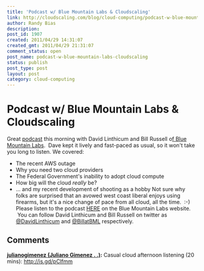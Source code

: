 ```yaml
---
title: 'Podcast w/ Blue Mountain Labs & Cloudscaling'
link: http://cloudscaling.com/blog/cloud-computing/podcast-w-blue-mountain-labs-cloudscaling/
author: Randy Bias
description: 
post_id: 1907
created: 2011/04/29 14:31:07
created_gmt: 2011/04/29 21:31:07
comment_status: open
post_name: podcast-w-blue-mountain-labs-cloudscaling
status: publish
post_type: post
layout: post
category: cloud-computing
---
```


# Podcast w/ Blue Mountain Labs & Cloudscaling

Great [podcast](http://www.bluemountainlabs.com/podcast/2446) this morning with David Linthicum and Bill Russell o[f Blue Mountain Labs](http://www.bluemountainlabs.com/).  Dave kept it lively and fast-paced as usual, so it won't take you long to listen. We covered: 

  * The recent AWS outage
  * Why you need two cloud providers
  * The Federal Government's inability to adopt cloud compute
  * How big will the cloud *really* be?
  * ... and my recent development of shooting as a hobby
Not sure why folks are surprised that an avowed west coast liberal enjoys using firearms, but it's a nice change of pace from all cloud, all the time.  :-) Please listen to the podcast [HERE](http://www.bluemountainlabs.com/podcast/2446) on the Blue Mountain Labs website.  You can follow David Linthicum and Bill Russell on twitter as [@DavidLinthicum](http://twitter.com/DavidLinthicum) and [@BillatBML](http://twitter/BillatBML) respectively.

## Comments

**[julianogimenez (Juliano Gimenez . .)](#741 "2011-04-29 21:41:30"):** Casual cloud afternoon listening (20 mins): http://is.gd/pClfmm


